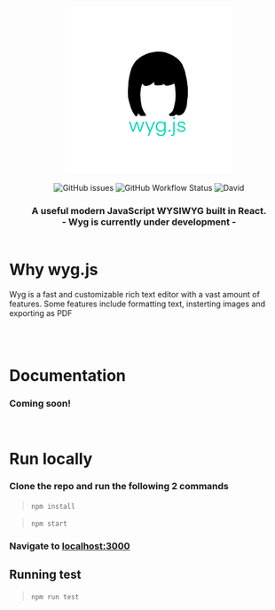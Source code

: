 <p align="center">
  <img width="300" src="./wyg-logo-with-name.png " alt="wyg.js"/>
</p>

<!-- Add badges here - follow Monochromatic Color order https://www.colorhexa.com/50e3c2 -->
<p align="center">
  <img alt="GitHub issues" src="https://img.shields.io/github/issues/JoscelynJames/Wyg?color=7cead1">
  <img alt="GitHub Workflow Status" src="https://img.shields.io/github/workflow/status/JoscelynJames/Wyg/Test?color=66e7ca">
  <img alt="David" src="https://img.shields.io/david/JoscelynJames/Wyg?color=50e3c2">
  <!-- npm version -->
  <!-- code style -->
  <!-- twitter -->
  <!-- website -->
  <!-- code coverage -->
</p>

<h3 align="center">
    A useful modern JavaScript WYSIWYG built in React. 
    <br><b>- Wyg is currently under development -</b>
    <!-- Plug-and-Play or customizable to add to your app.  -->
    <br><br>
</h3>

# Why wyg.js
Wyg is a fast and customizable rich text editor with a vast amount of features. Some features include formatting text, insterting images and exporting as PDF

<br><br>

# Documentation
### Coming soon! 

<br>

# Run locally 
  ### Clone the repo and run the following 2 commands

  > `npm install`

  > `npm start`

 ### Navigate to [localhost:3000](localhost:3000)


## Running test
  > `npm run test`

